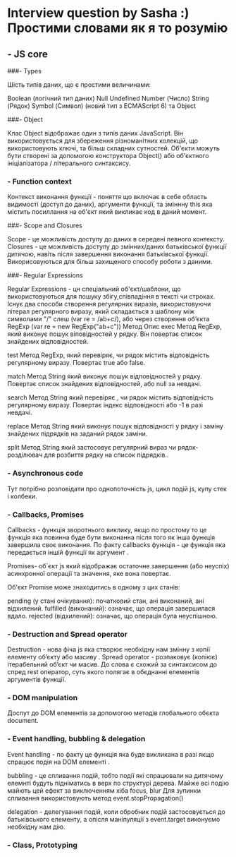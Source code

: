 # Interview question by Sasha :) Простими словами як я то розумію 

## - JS core

###- Types

Шість типів даних, що є простими величинами:

Boolean (логічний тип даних)
Null
Undefined
Number (Число)
String (Рядок)
Symbol (Символ) (новий тип з ECMAScript 6)
та Object

###- Object

Клас Object відображає один з типів даних JavaScript. Він використовується для збереження різноманітних колекцій, що використовують ключі,
та більш складних сутностей. Об'єкти можуть бути створені за допомогою конструктора Object()
або об'єктного ініціалізатора / літерального синтаксису.

### - Function context

Контекст виконання функції - поняття що включає в себе область видимості (доступ до даних),
аргументи функції, та зміннну this яка містить посиллання на об'єкт який викликає код в даний момент.

###- Scope and Closures

Scope - це можливість доступу до даних в середені певного контексту.
Closures - це можливість доступу до змінних/даних батьківської функції дитячою, навіть після завершення виконання батьківської функції.
Викорисовуються для більш захищеного способу роботи з даними. 

###- Regular Expressions

Regular Expressions - цн спеціальний об'єкт/шаблони, що використовуються для пошуку збігу,співпадіння в тексті чи строках.
Існує два способи створення регулярних виразів, використовуючи літерал регулярного виразу, який складається з шаблону між символами "/" слеш (var re = /ab+c/),
або через створення обʼєкта RegExp (var re = new RegExp("ab+c"))
Метод	Опис
exec	Метод RegExp, який виконує пошук віповідностей у рядку. Він повертає список знайдених відповідностей.

test	Метод RegExp, який перевіряє, чи рядок містить відповідність регулярному виразу. Повертає true або false.

match	Метод String який виконує пошук відповідностей у рядку. Повертає список знайдених відповідностей, або null за невдачі.

search	Метод String який перевіряє , чи рядок містить відповідність регулярному виразу. Повертає індекс відповідності або -1 в разі невдачі.

replace	Метод String який виконує пошук відповідності у рядку і заміну знайдених підрядків на заданий рядок заміни.

split	Метод String який застосовує регулярний вираз чи рядок-розділювач для розбиття рядку на список підрядків..

### - Asynchronous code

Тут потрібно розповідати про однопоточність js, цикл подій js, купу стек і колбеки. 

### - Callbacks, Promises

Callbacks - функція зворотнього виклику, якщо по простому то це функція яка повинна буде бути виконанна після того як інша функція завершила своє виконання.
По факту callbacks функція - це функція яка передається іншій функції як аргумент . 

Promises- об`єкт js який відображає остаточне завершення (або неуспіх) асинхронної операції та значення, яке вона повертає.

Об'єкт Promise може знаходитись в одному з цих станів:

pending (у стані очікування): початковий стан, ані виконаний, ані відхилений.
fulfilled (виконаний): означає, що операція завершилася вдало.
rejected (відхилений): означає, що операція була неуспішною.

### - Destruction and Spread operator

Destruction - нова фіча js яка створює необхідну нам змінну з копії елементу обʼєкту або масиву .
Spread operator - розпаковує (копіює) ітерабельний обʼєкт чи масив.
До слова є схожий за синтаксисом до спред rest оператор, суть якого полягає в обєднанні елементів аргументів функції. 

### - DOM manipulation

Доспут до DOM елементів за допомогою методів глобального обєкта document.

### - Event handling, bubbling & delegation

Event handling - по факту це функція яка буде викликана в разі якщо спрацює подія на DOM елементі . 

bubbling - це спливання подій, тобто події які спрацювали на дитячому елемнті будуть підніматись в верх по структурі дерева. 
Майже всі подію майють цей ефект за виключенням хіба focus, blur
Для зупинки спливання використовують метод event.stopPropagation()

delegation - делегування подій, коли обробник подій застосовується до батьківського елементу,
а опісля маніпуляції з event.target виконуємо необхідну нам дію.  

### - Class, Prototyping